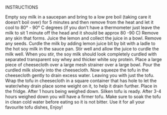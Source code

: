 INSTRUCTIONS
 
Empty soy milk in a saucepan and bring to a low pre boil (taking care it doesn’t boil over) for 5 minutes and then remove from the heat and let it cool to 80° - 90° C degrees (if you don’t have a thermometer just leave the milk to sit 1 minute off the head and it should be approx 80 -90 C) Remove any skin that forms.
Juice the lemon and collect the juice in a bowl. Remove any seeds.
Curdle the milk by adding lemon juice bit by bit with a ladle to the hot soy milk in the sauce pan.
Stir well and allow the juice to curdle the milk well.
When you stir, the soy milk should look completely curdled with separated transparent soy whey and thicker white soy protein.
Place a large piece of cheesecloth over a large mesh strainer over a large bowl. Pour the curdled milk slowly into the cheesecloth.
Now squeeze the tofu in the cheesecloth gently to drain excess water. Leaving you with just the tofu.
Wrap the tofu in cheesecloth in a square container that has hole to let the water/whey drain place some weight on it, to help it drain further. Place in the fridge.
After 1 hours being weighed down. Silken tofu is ready.
After 3-4 hours weighed down you will have a firmer tofu.
Make sure to soak the tofu in clean cold water before eating so it is not bitter. Use it for all your favourite tofu dishes, Enjoy!
